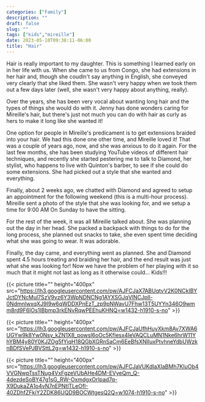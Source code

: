 ```yaml
---
categories: ["Family"]
description: ""
draft: false
slug: ""
tags: ["kids","mireille"]
date: 2023-05-10T09:38:11-06:00
title: "Hair"
---
```

Hair is really important to my daughter. This is something I learned early on in her life with us. When she came to us from Congo, she had extensions in her hair and, though she coudln't say anything in English, she conveyed very clearly that she liked them. She wasn't very happy when we took them out a few days later (well, she wasn't very happy about anything, really).

Over the years, she has been very vocal about wanting long hair and the types of things she would do with it. Jenny has done wonders caring for Mireille's hair, but there's just not much you can do with hair as curly as hers to make it long like she wanted it!

One option for people in Mireille's predicament is to get extensions braided into your hair. We had this done one other time, and Mireille loved it! That was a couple of years ago, now, and she was anxious to do it again. For the last few months, she has been studying YouTube videos of different hair techniques, and recently she started pestering me to talk to Diamond, her stylist, who happens to live with Quinton's barber, to see if she could do some extensions. She had picked out a style that she wanted and everything.

Finally, about 2 weeks ago, we chatted with Diamond and agreed to setup an appointment for the following weekend (this is a multi-hour process). Mireille sent a photo of the style that she was looking for, and we setup a time for 9:00 AM On Sunday to have the sitting.

For the rest of the week, it was all Mireille talked about. She was planning out the day in her head. She packed a backpack with things to do for the long process, she planned out snacks to take, she even spent time deciding what she was going to wear. It was adorable.

Finally, the day came, and everything went as planned. She and Diamond spent 4.5 hours treating and braiding her hair, and the end result was just what she was looking for! Now we have the problem of her playing with it so much that it might not last as long as it otherwise could... Kids!!!


{{< picture title="" height="400px" src="https://lh3.googleusercontent.com/pw/AJFCJaX7ABUqtvV2K0NCkIBYJctDYNcMul7SzV9vz6Y3WpNDNCNg1AYXSGJqVlNCJpIl-0NdmnlwxqXJ9I9w6qWDDXPnEzT_zp9pNWavU7Fhw13T5UYYn346O9wmm8rd9F6IOs1IBbmp3rkENvRqwPEEhuKHNQ=w1432-h1910-s-no" >}}

{{< picture title="" height="400px" src="https://lh3.googleusercontent.com/pw/AJFCJaUfhHuyXkm8Av7XWA6UGYw9k8Yw0Nsy_kZN1X8_powsl6oOc5Kflesx4IeVAQCLuMN1Nke6hrW11YhYBM4y80Y0KJZOg5fYiqH18QGbXGRnSaCm6EeBfsXNIIuxPtvhneYdbUWzknBDfSVePJBVSttL2g=w1432-h1910-s-no" >}}

{{< picture title="" height="400px" src="https://lh3.googleusercontent.com/pw/AJFCJaVUKdIaXIaBMh7KIuOb4VVGNwpTssTNug4VxFgzeVUbAHe4DM-EVyeQm_Q-4dezdeSoBY47g1sG_RW-OxmdgxOrlpad7q-X9DukaZA1o4vN7nEPNtlTLeOfI-40ZDhfZFkiY2ZDK86UQD9BOCWtgesQ2Q=w1074-h1910-s-no" >}}